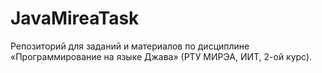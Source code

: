 # JavaMireaTask
Репозиторий для заданий и материалов по дисциплине «Программирование на языке Джава» (РТУ МИРЭА, ИИТ, 2-ой курс).
